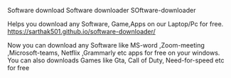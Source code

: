 Software download
Software downloader
SOftware-downloader

Helps you download any Software, Game,Apps on our Laptop/Pc for free.
https://sarthak501.github.io/software-downloader/

Now you can download any Software like MS-word ,Zoom-meeting ,Microsoft-teams, Netflix ,Grammarly etc apps for free on your windows.
You can also downloads Games like Gta, Call of Duty, Need-for-speed etc for free

